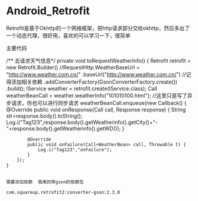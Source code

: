 # Android_Retrofit
Retrofit是基于Okhttp的一个网络框架，把http请求部分交给okhttp，然后多出了一个动态代理，很好用，喜欢的可以学习一下，很简单

主要代码

 /** 去请求天气信息*/
    private void toRequestWeatherInfo() {
        Retrofit retrofit = new Retrofit.Builder()
                //RequestHttp.WeatherBaseUrl = "http://www.weather.com.cn/"
                .baseUrl("http://www.weather.com.cn/")
                //记得添加相关依赖
                .addConverterFactory(GsonConverterFactory.create())
                .build();
        IService weather = retrofit.create(IService.class);
        Call<WeatherBean> weatherBeanCall = weather.weatherInfo("101010100.html");
        //这里只是写了异步请求，你也可以进行同步请求
        weatherBeanCall.enqueue(new Callback<WeatherBean>() {
            @Override
            public void onResponse(Call<WeatherBean> call, Response<WeatherBean> response) {
                String str=response.body().toString();
                Log.i("Tag123",response.body().getWeatherinfo().getCity()+"-"+response.body().getWeatherinfo().getWD());
            }

            @Override
            public void onFailure(Call<WeatherBean> call, Throwable t) {
                Log.i("Tag123","onFailure");
            }
        });
    }
    
    
    需要添加依赖  我用的带gson的依赖包
    
    com.squareup.retrofit2:converter-gson:2.3.0
    
